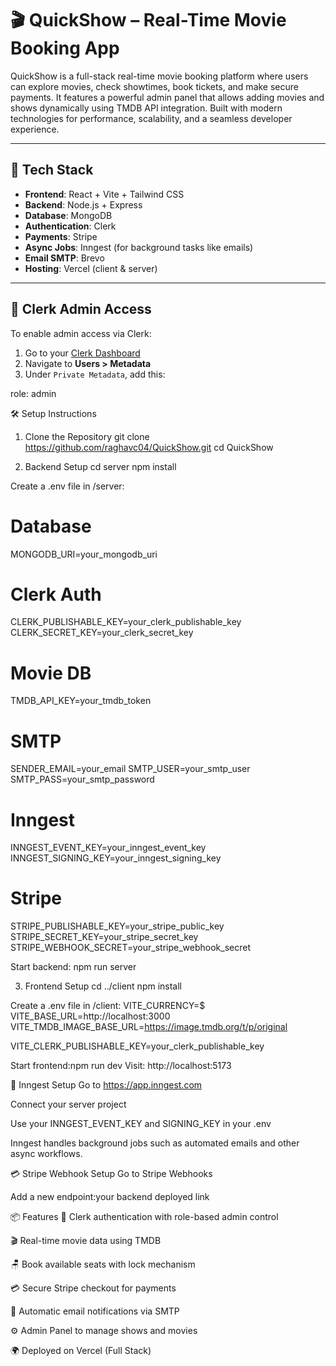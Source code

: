# 🎬 QuickShow – Real-Time Movie Booking App

QuickShow is a full-stack real-time movie booking platform where users can explore movies, check showtimes, book tickets, and make secure payments. It features a powerful admin panel that allows adding movies and shows dynamically using TMDB API integration. Built with modern technologies for performance, scalability, and a seamless developer experience.

---

## 🚀 Tech Stack

- **Frontend**: React + Vite + Tailwind CSS  
- **Backend**: Node.js + Express  
- **Database**: MongoDB  
- **Authentication**: Clerk  
- **Payments**: Stripe  
- **Async Jobs**: Inngest (for background tasks like emails)  
- **Email SMTP**: Brevo  
- **Hosting**: Vercel (client & server)

---

## 🔐 Clerk Admin Access

To enable admin access via Clerk:

1. Go to your [Clerk Dashboard](https://dashboard.clerk.com/)
2. Navigate to **Users > Metadata**
3. Under `Private Metadata`, add this:

role: admin


🛠️ Setup Instructions
1. Clone the Repository
git clone https://github.com/raghavc04/QuickShow.git
cd QuickShow


2. Backend Setup
cd server
npm install


Create a .env file in /server:

# Database
MONGODB_URI=your_mongodb_uri

# Clerk Auth
CLERK_PUBLISHABLE_KEY=your_clerk_publishable_key
CLERK_SECRET_KEY=your_clerk_secret_key

# Movie DB
TMDB_API_KEY=your_tmdb_token

# SMTP
SENDER_EMAIL=your_email
SMTP_USER=your_smtp_user
SMTP_PASS=your_smtp_password

# Inngest
INNGEST_EVENT_KEY=your_inngest_event_key
INNGEST_SIGNING_KEY=your_inngest_signing_key

# Stripe
STRIPE_PUBLISHABLE_KEY=your_stripe_public_key
STRIPE_SECRET_KEY=your_stripe_secret_key
STRIPE_WEBHOOK_SECRET=your_stripe_webhook_secret

Start backend: npm run server

3. Frontend Setup
cd ../client
npm install


Create a .env file in /client:
VITE_CURRENCY=$
VITE_BASE_URL=http://localhost:3000
VITE_TMDB_IMAGE_BASE_URL=https://image.tmdb.org/t/p/original

VITE_CLERK_PUBLISHABLE_KEY=your_clerk_publishable_key

Start frontend:npm run dev
Visit: http://localhost:5173

🧩 Inngest Setup
Go to https://app.inngest.com

Connect your server project

Use your INNGEST_EVENT_KEY and SIGNING_KEY in your .env

Inngest handles background jobs such as automated emails and other async workflows.


💳 Stripe Webhook Setup
Go to Stripe Webhooks

Add a new endpoint:your backend deployed link

📦 Features
🔐 Clerk authentication with role-based admin control

🎬 Real-time movie data using TMDB

🪑 Book available seats with lock mechanism

💳 Secure Stripe checkout for payments

📩 Automatic email notifications via SMTP

⚙️ Admin Panel to manage shows and movies

🌍 Deployed on Vercel (Full Stack)





